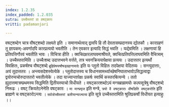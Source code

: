 ```yaml
---
index: 1.2.35
index_padded: 1.2.035
sutra: उच्चैस्तरां वा वषट्कारः
vritti: padamanjari

---
```

वषट्शब्देन चात्र वौषट्शब्दो लक्ष्यते इति । समानार्थत्वाद् द्वावपि हि तौ देवतासम्प्रदानस्य द्योतकौ । कारग्रहणं तु ज्ञापकम्-अवर्णादपि कारप्रत्ययो भवतीति । तेन एवकार इत्यादि सिद्धं भवति ।
यद्येवमिति । लक्षणायां हि प्रतिपत्तिगौरवं भवतीति भावः । विचित्रा हीति । क्वचिदक्षरलाघवमाश्रीयते, क्वचित्प्रतिपत्तिलाघवमिति वैचित्र्यम् । उच्चैस्तरामिति । उच्चैःशब्द उदात्तभवने वर्त्तते, तत्र भवनक्रिययापेक्षया प्रत्ययः । उदात्ततर इत्यर्थो विवक्षितः, प्रकर्षश्च वौषट्शब्दे `ब्रूहिप्रेषयश्रौषड्वहानामादेः` इति यः प्लुतो विहितः तदपेक्षया वेदितव्यः । सन्त्युदात्ताः, अयं तूदात्ततरः । अन्त्यसदेशस्येत्येके । प्लुतोदात्तस्य च विधानसामर्थ्याच्छेषनिघाताभावोऽसिद्धत्वाद्वा द्वयोरप्यचोरुदात्ततरो भवतीत्येके । तदा याज्यान्तापेक्षः प्रकर्षः स्वार्थि कस्तरबित्यन्ये । ततो ह्युदात्तमात्रम्प्रथमस्य सिद्धमिति द्वितीयस्याचो विधीयते । वषट्कारशब्दोऽयं मन्त्रब्राह्ममयोः कल्पसूत्रेषु वौषट्शब्दे निरूढः । वषट् क्रियतेऽनेनेति वषट्कारः । `मा मान्प्रमृज` इति मन्त्रे, `त्रयो वै वषट्काराः वौषडिति वषट्करोति` इति ब्राह्मणे च वषट्कारोऽन्त्यः । `सर्वत्रोच्चैस्तरां बलीयान्याज्याया` इति सूत्रे उच्चैस्तरामिति श्रुतिप्रकर्षो विधीयत इत्याहुः ।।